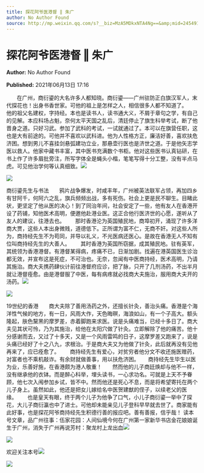 ```yaml
---
title: 探花阿爷医港督 ‖ 朱广
author: No Author Found
source: http://mp.weixin.qq.com/s?__biz=MzA5MDkxNTA4Ng==&amp;mid=2454911152&amp;idx=1&amp;sn=b6161f5e29316ccc2e07444a10eef1e4&amp;chksm=87a230d1b0d5b9c7bad71f58f6a7d05ad67630aadf8687bc3ec8a9b42a0e7388b5bbc827e573&poc_token=HJ_Do2ejHyO-wNZGG8Q1S8FdPgy1YBBEob-nUEme
---
```


# 探花阿爷医港督 ‖ 朱广

**Author:** No Author Found

**Published:** 2021年06月13日 17:16

       在广州，商衍鎏的大名许多人都知晓。商衍鎏——广州驻防正白旗汉军人，末代探花也！出身书香世家。可他的祖上是怎样之人，相信很多人都不知道了。      他的祖父名建权，字持经。本也是读书人，读书通大义，不屑于章句之学，有自己的见解。本应科场占魁，奈何太平天国之乱后，清廷停止了旗生科举考试，断了他晋身之道。只好习武。参加了武科的考试，一试就通过了。本可以在旗营任职，这也是大有前途的。可他并不喜欢以武科进。他为人性格方正，廉洁好善，喜欢扶危济困。想到男儿不喜挂剑悬弧建功立业，那悬壶行医也是济世之道。于是他矢志学医以救人。他家中藏书丰富，其中医书充满数个书柜。他对这些医书认真钻研，在书上作了许多眉批旁注，所写字体全是蝇头小楷，笔笔写得十分工整，没有半点马虎。可见他治学何等认真细致。![](https://mmbiz.qpic.cn/mmbiz_jpg/PJWG74pLsMayvR1AyLpp1OwsWXJhmAMu6hEnyJ4hyVxh2jeFxNGwngJfdXCj1cuXFPwvvJjPH1NhDydQF15CRA/640?wx_fmt=jpeg)

![](https://mmbiz.qpic.cn/mmbiz_jpg/PJWG74pLsMaKliajX08I9t22UfPBS28nOicjJG8MsJiclricDibyto3h9yQO7ecggqWCL7DvTrwuAcQSODbBicyHEqgw/640)

商衍鎏先生与书法       鸦片战争爆发，时咸丰年，广州被英法联军占领，再加四乡有甘阿千，何阿六之乱，旗兵频频出战，多有死伤。社会上更是民不聊生。目睹此状，更坚定了他从医的决心！到了同治年间，社会安定了一些，他有友人在香港开设了药铺，知他医术高明，便邀他赴港业医。这正合他行医济世的心愿，遂听从了友人的建议，往港去也。       那时香港沦为英国殖民地，商埠初开，涌现了许多洋商大贾，这些人本出身微贱，道德低下。正所谓为富不仁，无商不奸。对这些人所为，商持经先生不为苟同，并导以礼义，不光医病还医心。是故在香港无人不知有位叫商持经先生的大善人。       其时香港为英国所窃据，成其殖民地。驻有英军，其统领为香港港督。有港督某得病，疼痛不已，日渐加剧。找遍在港英国医生诊治都无效，并宣布这是死症，不可治也。无奈，忽闻有中医商持经，医术高明，乃请其施治。商大夫携药肆伙计前往港督府应诊，把了脉，只开了几剂汤药，不出半月就让港督痊愈。由是港督服了中医，每有病疼就必找商大夫施治，服用商大夫开的汤药。![](https://mmbiz.qpic.cn/mmbiz_jpg/PJWG74pLsMaKliajX08I9t22UfPBS28nOlUwAT7icQLsBn2LYBKDqgAUz1OJMuKyLD0AQjiaapStZ1SgLgZumD4Dg/640)

![](https://mmbiz.qpic.cn/mmbiz_jpg/PJWG74pLsMaKliajX08I9t22UfPBS28nOnc7ibpudTSGm3GrLbC6E88kqjP5PibPngliauHjzgib9qfrYfDkJf93yag/640)

19世纪的香港       商大夫除了善用汤药之外，还擅长针灸，善治头痛。香港是个海洋性气候的地方，有一日，风雨大作，天色晦暝，海浪如山，有一个子高大。额头隆起，肤色黧黑的摩罗差，赤着脚跑来求医。说是头痛难当，已经十多日了。商大夫见其状可怜，乃为其施治，给他在太阳穴做了针灸。立即解除了他的痛苦。他十分感谢而去，又过了十多天，又是一个风雨雷鸣的日子，这摩罗差又跑来了，说是头痛已经好了十之八九，求根治。于是商大夫又为他做了针灸，此后就再没有见他再来了，应已痊愈了。       商持经先生有爱心，对贫穷者他分文不收还施医赠药，对富者也不乘机敲诈。有余财就做善事，用以扶危济困。      商持经先生毕生以医为业，乐善好施，在香港颇为港人敬重！       然而他的儿子商廷焕却与他不一样，没有继承他的衣钵。而是醉心科举，埋头读书，一心求功名。可就是上天不予眷顾，他七次入闱参加乡试，皆不中。然而他还是死心不息，而是将希望寄托在两个儿子身上。虽然如此，他还是把女儿嫁给名中医贺建猷的侄子，以续老父的医缘。       也是皇天有眼，终于两个儿子为他争了口气，小儿子商衍鎏一举中了探花，大儿子商衍瀛也中了进士。可他却未能亲见儿子登科早早就去世了。商家能有此好事，也是探花阿爷商持经先生积德行善的报应吧。善有善报，信乎哉！ 读本号文章，品广州往事：伍家花园：人间仙境今何在广州第一家新华书店金花娘娘诞生于广州，消失于广州再说芳村：聚龙村上龙出血![](https://mmbiz.qpic.cn/mmbiz_jpg/PJWG74pLsMaKliajX08I9t22UfPBS28nOhYv97HZpjf7KnE19MJvVgAGssicL4s6TbOHBgbg5libEcHibib92sHd0icQ/640)

![](https://mmbiz.qpic.cn/mmbiz_gif/PJWG74pLsMayvR1AyLpp1OwsWXJhmAMusfs1pQabdPdhBk4997RJ6orCd8NJIkE6QtgAQLO9aEydzZrVqqk7ew/640?wx_fmt=gif)



欢迎关注本号![](https://mmbiz.qpic.cn/mmbiz_gif/PJWG74pLsMY4kze1RswORlwIruFfBicEYeomLV8Tjs3AO8zO5OIk2usXQ2wZOicfrAxou4MXF2OLDPUcfQiafn3SA/640?wx_fmt=gif)

![](https://mmbiz.qpic.cn/mmbiz_png/PJWG74pLsMbxzxSWsbSxWa401icEeDUWiawxAxbdgTq3LmtribGicfmgEgabFONInhdrQRwY9Y4pmxRGlAoaQAaMDA/640?wx_fmt=png)



